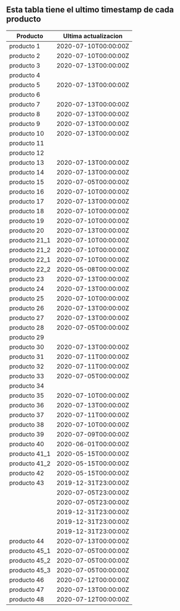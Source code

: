 ## Esta tabla tiene el ultimo timestamp de cada producto
|Producto|Ultima actualizacion |
|------ |------ |
|producto 1|2020-07-10T00:00:00Z|
|producto 2|2020-07-10T00:00:00Z|
|producto 3|2020-07-13T00:00:00Z|
|producto 4|
|producto 5|2020-07-13T00:00:00Z|
|producto 6|
|producto 7|2020-07-13T00:00:00Z|
|producto 8|2020-07-13T00:00:00Z|
|producto 9|2020-07-13T00:00:00Z|
|producto 10|2020-07-13T00:00:00Z|
|producto 11|
|producto 12|
|producto 13|2020-07-13T00:00:00Z|
|producto 14|2020-07-13T00:00:00Z|
|producto 15|2020-07-05T00:00:00Z|
|producto 16|2020-07-10T00:00:00Z|
|producto 17|2020-07-13T00:00:00Z|
|producto 18|2020-07-10T00:00:00Z|
|producto 19|2020-07-10T00:00:00Z|
|producto 20|2020-07-13T00:00:00Z|
|producto 21_1|2020-07-10T00:00:00Z|
|producto 21_2|2020-07-10T00:00:00Z|
|producto 22_1|2020-07-10T00:00:00Z|
|producto 22_2|2020-05-08T00:00:00Z|
|producto 23|2020-07-13T00:00:00Z|
|producto 24|2020-07-13T00:00:00Z|
|producto 25|2020-07-10T00:00:00Z|
|producto 26|2020-07-13T00:00:00Z|
|producto 27|2020-07-13T00:00:00Z|
|producto 28|2020-07-05T00:00:00Z|
|producto 29|
|producto 30|2020-07-13T00:00:00Z|
|producto 31|2020-07-11T00:00:00Z|
|producto 32|2020-07-11T00:00:00Z|
|producto 33|2020-07-05T00:00:00Z|
|producto 34|
|producto 35|2020-07-10T00:00:00Z|
|producto 36|2020-07-13T00:00:00Z|
|producto 37|2020-07-11T00:00:00Z|
|producto 38|2020-07-10T00:00:00Z|
|producto 39|2020-07-09T00:00:00Z|
|producto 40|2020-06-01T00:00:00Z|
|producto 41_1|2020-05-15T00:00:00Z|
|producto 41_2|2020-05-15T00:00:00Z|
|producto 42|2020-05-15T00:00:00Z|
|producto 43|2019-12-31T23:00:00Z|
| |2020-07-05T23:00:00Z|
| |2020-07-05T23:00:00Z|
| |2019-12-31T23:00:00Z|
| |2019-12-31T23:00:00Z|
| |2019-12-31T23:00:00Z|
|producto 44|2020-07-13T00:00:00Z|
|producto 45_1|2020-07-05T00:00:00Z|
|producto 45_2|2020-07-05T00:00:00Z|
|producto 45_3|2020-07-05T00:00:00Z|
|producto 46|2020-07-12T00:00:00Z|
|producto 47|2020-07-13T00:00:00Z|
|producto 48|2020-07-12T00:00:00Z|
